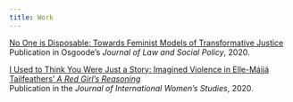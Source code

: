 ```yaml
---
title: Work
---
```

[No One is Disposable: Towards Feminist Models of Transformative Justice](https://digitalcommons.osgoode.yorku.ca/jlsp/vol33/iss1/4/)\
Publication in Osgoode’s *Journal of Law and Social Policy*, 2020.

[I Used to Think You Were Just a Story: Imagined Violence in Elle-Máijá Tailfeathers’ *A Red Girl’s Reasoning*](https://vc.bridgew.edu/jiws/vol21/iss7/9/)\
Publication in the *Journal of International Women’s Studies*, 2020.